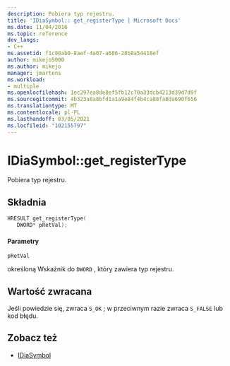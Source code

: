 ```yaml
---
description: Pobiera typ rejestru.
title: 'IDiaSymbol:: get_registerType | Microsoft Docs'
ms.date: 11/04/2016
ms.topic: reference
dev_langs:
- C++
ms.assetid: f1c98ab0-8aef-4a07-a686-28b8a54418ef
author: mikejo5000
ms.author: mikejo
manager: jmartens
ms.workload:
- multiple
ms.openlocfilehash: 1ec297ea8de8ef5fb12c70a33dcb4213d39d7d9f
ms.sourcegitcommit: 4b323a8a8bfd1a1a9e84f4b4ca88fa8da690f656
ms.translationtype: MT
ms.contentlocale: pl-PL
ms.lasthandoff: 03/05/2021
ms.locfileid: "102155797"
---
```

# <a name="idiasymbolget_registertype"></a>IDiaSymbol::get_registerType
Pobiera typ rejestru.

## <a name="syntax"></a>Składnia

```C++
HRESULT get_registerType(
   DWORD* pRetVal);
```

#### <a name="parameters"></a>Parametry
 `pRetVal`

określoną Wskaźnik do `DWORD` , który zawiera typ rejestru.

## <a name="return-value"></a>Wartość zwracana
 Jeśli powiedzie się, zwraca `S_OK` ; w przeciwnym razie zwraca `S_FALSE` lub kod błędu.

## <a name="see-also"></a>Zobacz też
- [IDiaSymbol](../../debugger/debug-interface-access/idiasymbol.md)
